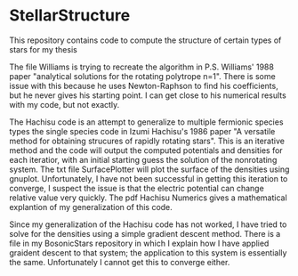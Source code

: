 # StellarStructure
This repository contains code to compute the structure of certain types of stars for my thesis

The file Williams is trying to recreate the algorithm in P.S. Williams' 1988 paper "analytical solutions for the rotating polytrope n=1". There is some issue with this
because he uses Newton-Raphson to find his coefficients, but he never gives his starting point. I can get close to his numerical results with my code, but not exactly. 

The Hachisu code is an attempt to generalize to multiple fermionic species types the single species code in Izumi Hachisu's 1986 paper 
"A versatile method for obtaining strucures of rapidly rotating stars". This is an iterative method and the code will output the computed potentials and 
densities for each iteratior, with an initial starting guess the solution of the nonrotating system. The txt file SurfacePlotter will plot the surface of the densities using gnuplot. Unfortunately, I have not been successful in getting this iteration to converge, I suspect the issue is that the electric potential can change relative value very quickly. The pdf Hachisu Numerics gives a mathematical explantion of my generalization of this code.

Since my generalization of the Hachisu code has not worked, I have tried to solve for the densities using a simple gradient descent method. There is a file in my BosonicStars repository in which I explain how I have applied graident descent to that system; the application to this system is essentially the same. Unfortunately I cannot get this to converge either.  

